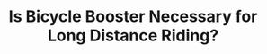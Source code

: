 ---
layout: community
category: community
title: "Is Bicycle Booster Necessary for Long Distance Riding?"
description: "destr"
isTopLevel: false
isSingleLevel: false
isArticle: false
datePublished: 2022-09-11 18:45:00 +0300
dateModified: 2022-09-11 18:45:00 +0300
published: false
---